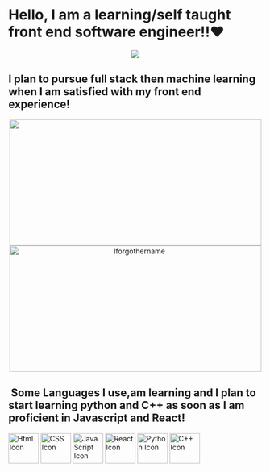 <H1>Hello, I am a learning/self taught front end software engineer‼❤</H1> 
<p align="center">
  <img src="https://i.pinimg.com/1200x/04/61/27/046127230a10842ea07ec0f50f9a48de.jpg">
<h2>I plan to pursue full stack then machine learning when I am satisfied with my front end experience!</h2>
  <p align="center">
<img src="https://media.tenor.com/KIy1yJZYtUcAAAAM/konata-izumi-izumi-konata.gif" width="500" height="250">
<img src="https://i.pinimg.com/736x/b3/e4/f4/b3e4f44d55628f36420ca76741665717.jpg" alt="Iforgothername"width="500" height="250" >
 <!---->

<h2> &nbsp;Some Languages I use,am learning and I plan to start learning python and C++ as soon as I am proficient in Javascript and React! </h2>
 <p align="left">
  <img src="https://cdn.jsdelivr.net/gh/devicons/devicon@latest/icons/html5/html5-original-wordmark.svg" alt="Html Icon" width="60" height="60"/>
  <img src="https://cdn.jsdelivr.net/gh/devicons/devicon@latest/icons/css3/css3-original-wordmark.svg" alt="CSS Icon" Width="60" Height="60" />
  <img src="https://cdn.jsdelivr.net/gh/devicons/devicon@latest/icons/javascript/javascript-original.svg" alt="JavaScript Icon" Width="60" Height="60" />
  <img src="https://cdn.jsdelivr.net/gh/devicons/devicon@latest/icons/react/react-original-wordmark.svg" alt="React Icon" Width="60" Height="60" />
  <img src="https://cdn.jsdelivr.net/gh/devicons/devicon@latest/icons/python/python-original-wordmark.svg" alt="Python Icon" Width="60" Height="60"  />
  <img src="https://cdn.jsdelivr.net/gh/devicons/devicon@latest/icons/cplusplus/cplusplus-original.svg" alt="C++ Icon" Width="60" Height="60" />
          
          
          
          
